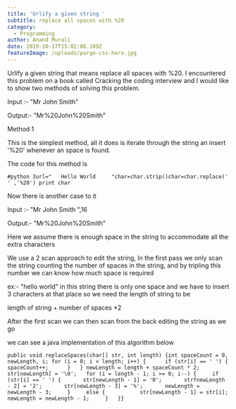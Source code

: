 ```yaml
---
title: 'Urlify a given string '
subtitle: replace all spaces with %20
category:
  - Programming
author: Anand Murali
date: 2019-10-17T15:02:08.109Z
featureImage: /uploads/purge-css-hero.jpg
---
```

Urlify a given string that means replace all spaces with %20. I encountered this problem on a book called Cracking the coding interview and I would like to show two methods of solving this problem.

Input :- "Mr John Smith"

Output:-  "Mr%20John%20Smith"

Method 1

This is the simplest method, all it does is iterate through the string an insert '%20' whenever an space is found.

The code for this method is 

```
#python 3url="   Hello World     "char=char.strip()char=char.replace(' ' ,'%20') print char 
```

Now there is another case to it

Input :- "Mr John Smith   ",16

Output:-  "Mr%20John%20Smith"

Here we assume there is enough space in the string to accommodate all the extra characters

We use a 2 scan approach to edit the string, In the first pass we only scan the string counting the number of spaces in the string, and by tripling this number we can know how much space is required

ex:-  "hello world" in this string there is only one space and we have to insert 3 characters at that place so we need the length of string to be

length of string + number of spaces *2 

After the first scan we can then scan from the back editing the string as we go

we can see a java implementation of this algorithm below

```
public void replaceSpaces(char[] str, int length) {int spaceCount = 0, newLength, i; for (i = 0; i < length; i++) {      if (str[i] == ' ') {         spaceCount++;      }   } newLength = length + spaceCount * 2;   str[newLength] = '\0';   for (i = length - 1; i >= 0; i--) {     if (str[i] == ' ') {       str[newLength - 1] = '0';       strfnewLength - 2] = '2';       str[newLength - 3] = '%';       newLength = newLength - 3;     }     else {           str[newLength - 1] = str[i];           newLength = newLength - 1;     }   }}
```
